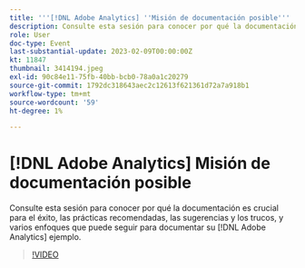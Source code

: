 ```yaml
---
title: '''[!DNL Adobe Analytics] ''Misión de documentación posible'''
description: Consulte esta sesión para conocer por qué la documentación es crucial para el éxito, las prácticas recomendadas, las sugerencias y los trucos, y varios enfoques que puede seguir para documentar su [!DNL Adobe Analytics] ejemplo. Junio de 2022
role: User
doc-type: Event
last-substantial-update: 2023-02-09T00:00:00Z
kt: 11847
thumbnail: 3414194.jpeg
exl-id: 90c84e11-75fb-40bb-bcb0-78a0a1c20279
source-git-commit: 1792dc318643aec2c12613f621361d72a7a918b1
workflow-type: tm+mt
source-wordcount: '59'
ht-degree: 1%

---
```


# [!DNL Adobe Analytics] Misión de documentación posible

Consulte esta sesión para conocer por qué la documentación es crucial para el éxito, las prácticas recomendadas, las sugerencias y los trucos, y varios enfoques que puede seguir para documentar su [!DNL Adobe Analytics] ejemplo.

>[!VIDEO](https://video.tv.adobe.com/v/3414194/?quality=12&learn=on)

